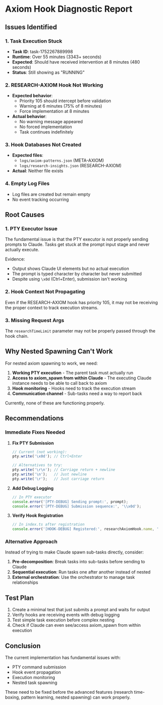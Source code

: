 # Axiom Hook Diagnostic Report

## Issues Identified

### 1. Task Execution Stuck
- **Task ID**: task-1752267889998
- **Runtime**: Over 55 minutes (3343+ seconds)
- **Expected**: Should have received intervention at 8 minutes (480 seconds)
- **Status**: Still showing as "RUNNING"

### 2. RESEARCH-AXIOM Hook Not Working
- **Expected behavior**:
  - Priority 105 should intercept before validation
  - Warning at 6 minutes (75% of 8 minutes)
  - Force implementation at 8 minutes
- **Actual behavior**:
  - No warning message appeared
  - No forced implementation
  - Task continues indefinitely

### 3. Hook Databases Not Created
- **Expected files**:
  - `logs/axiom-patterns.json` (META-AXIOM)
  - `logs/research-insights.json` (RESEARCH-AXIOM)
- **Actual**: Neither file exists

### 4. Empty Log Files
- Log files are created but remain empty
- No event tracking occurring

## Root Causes

### 1. PTY Executor Issue
The fundamental issue is that the PTY executor is not properly sending prompts to Claude. Tasks get stuck at the prompt input stage and never actually execute.

Evidence:
- Output shows Claude UI elements but no actual execution
- The prompt is typed character by character but never submitted
- Despite using `\x0d` (Ctrl+Enter), submission isn't working

### 2. Hook Context Not Propagating
Even if the RESEARCH-AXIOM hook has priority 105, it may not be receiving the proper context to track execution streams.

### 3. Missing Request Args
The `researchTimeLimit` parameter may not be properly passed through the hook chain.

## Why Nested Spawning Can't Work

For nested axiom spawning to work, we need:

1. **Working PTY execution** - The parent task must actually run
2. **Access to axiom_spawn from within Claude** - The executing Claude instance needs to be able to call back to axiom
3. **Hook monitoring** - Hooks need to track the execution stream
4. **Communication channel** - Sub-tasks need a way to report back

Currently, none of these are functioning properly.

## Recommendations

### Immediate Fixes Needed

1. **Fix PTY Submission**
   ```typescript
   // Current (not working):
   pty.write('\x0d'); // Ctrl+Enter
   
   // Alternatives to try:
   pty.write('\r\n'); // Carriage return + newline
   pty.write('\n');   // Just newline
   pty.write('\r');   // Just carriage return
   ```

2. **Add Debug Logging**
   ```typescript
   // In PTY executor
   console.error('[PTY-DEBUG] Sending prompt:', prompt);
   console.error('[PTY-DEBUG] Submission sequence:', '\\x0d');
   ```

3. **Verify Hook Registration**
   ```typescript
   // In index.ts after registration
   console.error('[HOOK-DEBUG] Registered:', researchAxiomHook.name, 'priority:', researchAxiomHook.priority);
   ```

### Alternative Approach

Instead of trying to make Claude spawn sub-tasks directly, consider:

1. **Pre-decomposition**: Break tasks into sub-tasks before sending to Claude
2. **Sequential execution**: Run tasks one after another instead of nested
3. **External orchestration**: Use the orchestrator to manage task relationships

## Test Plan

1. Create a minimal test that just submits a prompt and waits for output
2. Verify hooks are receiving events with debug logging
3. Test simple task execution before complex nesting
4. Check if Claude can even see/access axiom_spawn from within execution

## Conclusion

The current implementation has fundamental issues with:
- PTY command submission
- Hook event propagation  
- Execution monitoring
- Nested task spawning

These need to be fixed before the advanced features (research time-boxing, pattern learning, nested spawning) can work properly.